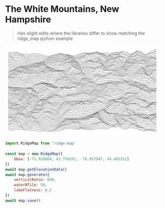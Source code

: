 # The White Mountains, New Hampshire

> Has slight edits where the libraries differ to show matching the ridge_map python example

<img src="https://github.com/accudio/ridge-map/raw/main/.assets/vanoise.png" loading="eager" alt="The White Mountains black on light grey">

```js
import RidgeMap from 'ridge-map'

const map = new RidgeMap({
	bbox: [-71.928864, 43.758201, -70.957947, 44.465151]
})
await map.getElevationData()
await map.generate({
	verticalRatio: 600,
	waterNTile: 50,
	lakeFlatness: 0.5
})
await map.save()
```